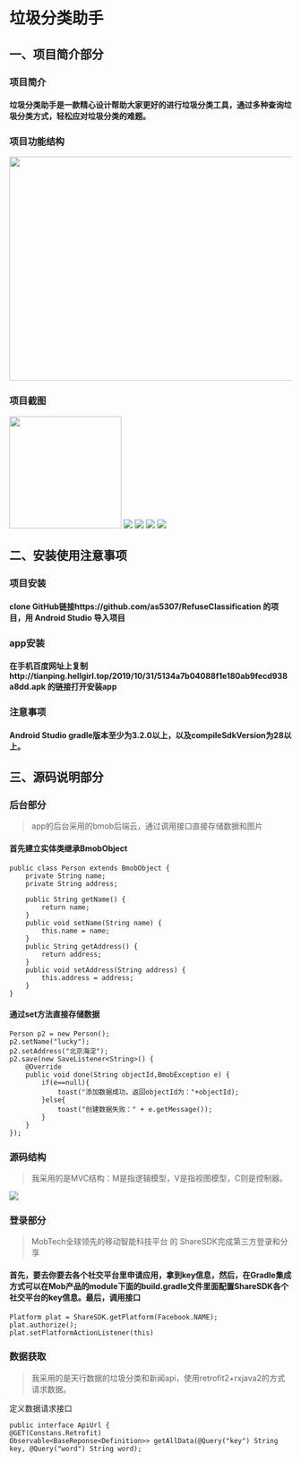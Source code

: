 # 垃圾分类助手

## 一、项目简介部分

### 项目简介
#### 垃圾分类助手是一款精心设计帮助大家更好的进行垃圾分类工具，通过多种查询垃圾分类方式，轻松应对垃圾分类的难题。


### 项目功能结构
<img src="http://tianping.hellgirl.top/2019/11/09/c5772a65405dd9f880abe59b79b69351.png" width="600" height="400" >



### 项目截图
<img src="http://tianping.hellgirl.top/2019/11/09/16a5e82c4061280980631d093858d5ae.jpg"  height="200" > ![](http://tianping.hellgirl.top/2019/10/31/72877fbb400d24ae805d0e81d6e5ea64.jpg) [](http://tianping.hellgirl.top/2019/10/31/723e5c7040222d6c803c199c52ac8e1a.jpg)   ![](http://tianping.hellgirl.top/2019/10/31/8c6eab0c40d06b9080220ea48faec56e.jpg) ![](http://tianping.hellgirl.top/2019/10/31/a2c9258a40aa2778801230c2395f4e05.jpg) ![](http://tianping.hellgirl.top/2019/11/01/5195bca740f15801802510b725a96265.jpg)
 

## 二、安装使用注意事项

### 项目安装
#### clone GitHub链接https://github.com/as5307/RefuseClassification 的项目，用 Android Studio 导入项目
 ### app安装
#### 在手机百度网址上复制http://tianping.hellgirl.top/2019/10/31/5134a7b04088f1e180ab9fecd938a8dd.apk 的链接打开安装app

### 注意事项
#### Android Studio  gradle版本至少为3.2.0以上，以及compileSdkVersion为28以上。



## 三、源码说明部分
### 后台部分
> app的后台采用的bmob后端云，通过调用接口直接存储数据和图片


#### 首先建立实体类继承BmobObject
```
public class Person extends BmobObject {
    private String name;
    private String address;

    public String getName() {
        return name;
    }
    public void setName(String name) {
        this.name = name;
    }
    public String getAddress() {
        return address;
    }
    public void setAddress(String address) {
        this.address = address;
    }
}

```
#### 通过set方法直接存储数据
```
Person p2 = new Person();
p2.setName("lucky");
p2.setAddress("北京海淀");
p2.save(new SaveListener<String>() {
    @Override
    public void done(String objectId,BmobException e) {
        if(e==null){
            toast("添加数据成功，返回objectId为："+objectId);
        }else{
            toast("创建数据失败：" + e.getMessage());
        }
    }
});
```

### 源码结构
> 我采用的是MVC结构：M是指逻辑模型，V是指视图模型，C则是控制器。

![](http://tianping.hellgirl.top/2019/11/01/b9e5963e4047ec68801c756ab654b3a2.png)


### 登录部分
> MobTech全球领先的移动智能科技平台 的 ShareSDK完成第三方登录和分享

#### 首先，要去你要去各个社交平台里申请应用，拿到key信息，然后，在Gradle集成方式可以在Mob产品的module下面的build.gradle文件里面配置ShareSDK各个社交平台的key信息。最后，调用接口
```
Platform plat = ShareSDK.getPlatform(Facebook.NAME);
plat.authorize();
plat.setPlatformActionListener(this)
```

### 数据获取
> 我采用的是天行数据的垃圾分类和新闻api，使用retrofit2+rxjava2的方式请求数据。

定义数据请求接口
```
public interface ApiUrl {
@GET(Constans.Retrofit)
Observable<BaseReponse<Definition>> getAllData(@Query("key") String key, @Query("word") String word);
```


